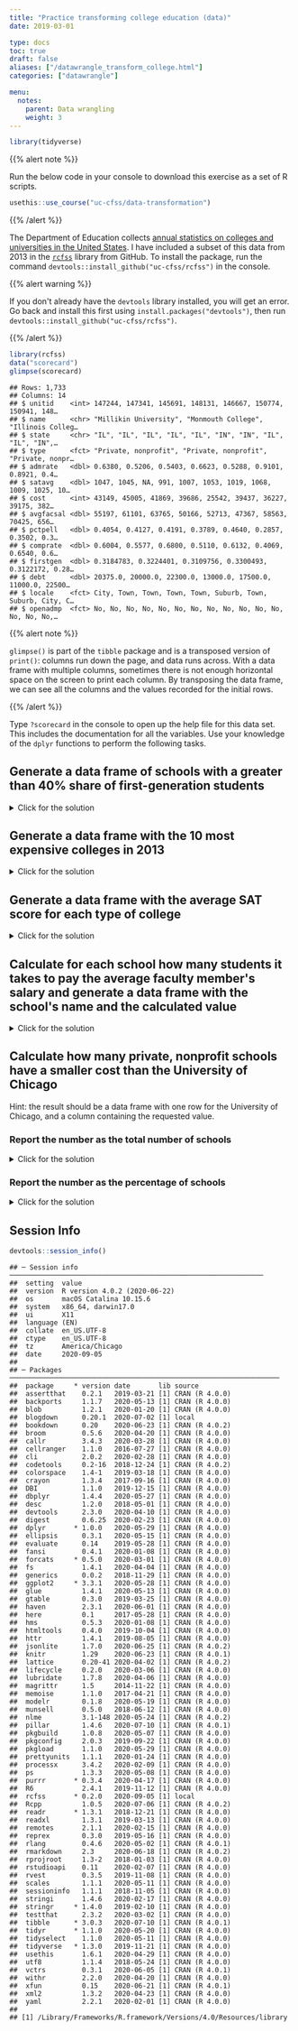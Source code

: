 ```yaml
---
title: "Practice transforming college education (data)"
date: 2019-03-01

type: docs
toc: true
draft: false
aliases: ["/datawrangle_transform_college.html"]
categories: ["datawrangle"]

menu:
  notes:
    parent: Data wrangling
    weight: 3
---
```





```r
library(tidyverse)
```

{{% alert note %}}

Run the below code in your console to download this exercise as a set of R scripts.

```r
usethis::use_course("uc-cfss/data-transformation")
```

{{% /alert %}}

The Department of Education collects [annual statistics on colleges and universities in the United States](https://collegescorecard.ed.gov/). I have included a subset of this data from 2013 in the [`rcfss`](https://github.com/uc-cfss/rcfss) library from GitHub. To install the package, run the command `devtools::install_github("uc-cfss/rcfss")` in the console.

{{% alert warning %}}

If you don't already have the `devtools` library installed, you will get an error. Go back and install this first using `install.packages("devtools")`, then run `devtools::install_github("uc-cfss/rcfss")`.

{{% /alert %}}


```r
library(rcfss)
data("scorecard")
glimpse(scorecard)
```

```
## Rows: 1,733
## Columns: 14
## $ unitid    <int> 147244, 147341, 145691, 148131, 146667, 150774, 150941, 148…
## $ name      <chr> "Millikin University", "Monmouth College", "Illinois Colleg…
## $ state     <chr> "IL", "IL", "IL", "IL", "IL", "IN", "IN", "IL", "IL", "IN",…
## $ type      <fct> "Private, nonprofit", "Private, nonprofit", "Private, nonpr…
## $ admrate   <dbl> 0.6380, 0.5206, 0.5403, 0.6623, 0.5288, 0.9101, 0.8921, 0.4…
## $ satavg    <dbl> 1047, 1045, NA, 991, 1007, 1053, 1019, 1068, 1009, 1025, 10…
## $ cost      <int> 43149, 45005, 41869, 39686, 25542, 39437, 36227, 39175, 382…
## $ avgfacsal <dbl> 55197, 61101, 63765, 50166, 52713, 47367, 58563, 70425, 656…
## $ pctpell   <dbl> 0.4054, 0.4127, 0.4191, 0.3789, 0.4640, 0.2857, 0.3502, 0.3…
## $ comprate  <dbl> 0.6004, 0.5577, 0.6800, 0.5110, 0.6132, 0.4069, 0.6540, 0.6…
## $ firstgen  <dbl> 0.3184783, 0.3224401, 0.3109756, 0.3300493, 0.3122172, 0.28…
## $ debt      <dbl> 20375.0, 20000.0, 22300.0, 13000.0, 17500.0, 11000.0, 22500…
## $ locale    <fct> City, Town, Town, Town, Town, Suburb, Town, Suburb, City, C…
## $ openadmp  <fct> No, No, No, No, No, No, No, No, No, No, No, No, No, No, No,…
```

{{% alert note %}}

`glimpse()` is part of the `tibble` package and is a transposed version of `print()`: columns run down the page, and data runs across. With a data frame with multiple columns, sometimes there is not enough horizontal space on the screen to print each column. By transposing the data frame, we can see all the columns and the values recorded for the initial rows.

{{% /alert %}}

Type `?scorecard` in the console to open up the help file for this data set. This includes the documentation for all the variables. Use your knowledge of the `dplyr` functions to perform the following tasks.

## Generate a data frame of schools with a greater than 40% share of first-generation students

<details> 
  <summary>Click for the solution</summary>
  <p>
  

```r
filter(.data = scorecard, firstgen > .40)
```

```
## # A tibble: 356 x 14
##    unitid name  state type  admrate satavg  cost avgfacsal pctpell comprate
##     <int> <chr> <chr> <fct>   <dbl>  <dbl> <int>     <dbl>   <dbl>    <dbl>
##  1 148584 Univ… IL    Priv…   0.492   1068 39175     70425   0.382    0.629
##  2 148627 Sain… IL    Priv…   0.752   1009 38260     65619   0.533    0.510
##  3 165264 Labo… MA    Priv…   0.267     NA 37535     48357   0.428    0.167
##  4 167251 Newb… MA    Priv…   0.827     NA 43808     62973   0.577    0.419
##  5 169327 Clea… MI    Priv…   0.468    990 23983     45666   0.332    0.176
##  6 176044 Miss… MS    Publ…   0.844    825 20347     52182   0.717    0.312
##  7 176947 Cent… MO    Priv…   0.610   1023 35660     56907   0.398    0.465
##  8 178341 Miss… MO    Publ…   0.943    990 14419     52713   0.478    0.299
##  9 177214 Drur… MO    Priv…   0.700   1142 35054     59661   0.517    0.575
## 10 182281 Univ… NV    Publ…   0.828   1012 17131     97002   0.364    0.406
## # … with 346 more rows, and 4 more variables: firstgen <dbl>, debt <dbl>,
## #   locale <fct>, openadmp <fct>
```

  </p>
</details>

## Generate a data frame with the 10 most expensive colleges in 2013

<details> 
  <summary>Click for the solution</summary>
  <p>
  
  We could use a combination of `arrange()` and `slice()` to sort the data frame from most to least expensive, then keep the first 10 rows:
  

```r
arrange(.data = scorecard, desc(cost)) %>%
  slice(1:10)
```

```
## # A tibble: 10 x 14
##    unitid name  state type  admrate satavg  cost avgfacsal pctpell comprate
##     <int> <chr> <chr> <fct>   <dbl>  <dbl> <int>     <dbl>   <dbl>    <dbl>
##  1 144050 Univ… IL    Priv…  0.0794   1508 70100    166221  0.109     0.942
##  2 115409 Harv… CA    Priv…  0.129    1496 69355    123039  0.12      0.933
##  3 190150 Colu… NY    Priv…  0.0683   1496 69021    168867  0.224     0.941
##  4 147767 Nort… IL    Priv…  0.107    1470 67887    154701  0.142     0.935
##  5 212054 Drex… PA    Priv…  0.746    1204 67821     99576  0.220     0.698
##  6 179867 Wash… MO    Priv…  0.165    1472 67751    134640  0.0833    0.940
##  7 193900 New … NY    Priv…  0.319    1371 67637    126504  0.211     0.846
##  8 123961 Univ… CA    Priv…  0.166    1395 67064    132408  0.217     0.920
##  9 120254 Occi… CA    Priv…  0.458    1315 67046    101637  0.202     0.808
## 10 182670 Dart… NH    Priv…  0.106    1441 67044    137502  0.142     0.966
## # … with 4 more variables: firstgen <dbl>, debt <dbl>, locale <fct>,
## #   openadmp <fct>
```

 We can also use the `top_n()` function in `dplyr` to accomplish the same thing in one line of code.


```r
top_n(x = scorecard, n = 10, wt = cost)
```

```
## # A tibble: 10 x 14
##    unitid name  state type  admrate satavg  cost avgfacsal pctpell comprate
##     <int> <chr> <chr> <fct>   <dbl>  <dbl> <int>     <dbl>   <dbl>    <dbl>
##  1 179867 Wash… MO    Priv…  0.165    1472 67751    134640  0.0833    0.940
##  2 123961 Univ… CA    Priv…  0.166    1395 67064    132408  0.217     0.920
##  3 147767 Nort… IL    Priv…  0.107    1470 67887    154701  0.142     0.935
##  4 120254 Occi… CA    Priv…  0.458    1315 67046    101637  0.202     0.808
##  5 212054 Drex… PA    Priv…  0.746    1204 67821     99576  0.220     0.698
##  6 190150 Colu… NY    Priv…  0.0683   1496 69021    168867  0.224     0.941
##  7 115409 Harv… CA    Priv…  0.129    1496 69355    123039  0.12      0.933
##  8 182670 Dart… NH    Priv…  0.106    1441 67044    137502  0.142     0.966
##  9 144050 Univ… IL    Priv…  0.0794   1508 70100    166221  0.109     0.942
## 10 193900 New … NY    Priv…  0.319    1371 67637    126504  0.211     0.846
## # … with 4 more variables: firstgen <dbl>, debt <dbl>, locale <fct>,
## #   openadmp <fct>
```

  Notice that the resulting data frame is not sorted in order from most to least expensive - instead it is sorted in the original order from the data frame, but still only contains the 10 most expensive schools based on cost.
  
  </p>
</details>

## Generate a data frame with the average SAT score for each type of college

<details> 
  <summary>Click for the solution</summary>
  <p>
  

```r
scorecard %>%
  group_by(type) %>%
  summarize(mean_sat = mean(satavg, na.rm = TRUE))
```

```
## `summarise()` ungrouping output (override with `.groups` argument)
```

```
## # A tibble: 3 x 2
##   type                mean_sat
##   <fct>                  <dbl>
## 1 Public                 1049.
## 2 Private, nonprofit     1076.
## 3 Private, for-profit     980
```

  </p>
</details>

## Calculate for each school how many students it takes to pay the average faculty member's salary and generate a data frame with the school's name and the calculated value

<details> 
  <summary>Click for the solution</summary>
  <p>
  

```r
scorecard %>%
  mutate(ratio = avgfacsal / cost) %>%
  select(name, ratio)
```

```
## # A tibble: 1,733 x 2
##    name                                              ratio
##    <chr>                                             <dbl>
##  1 Millikin University                                1.28
##  2 Monmouth College                                   1.36
##  3 Illinois College                                   1.52
##  4 Quincy University                                  1.26
##  5 Lincoln Christian University                       2.06
##  6 Holy Cross College                                 1.20
##  7 Huntington University                              1.62
##  8 University of St Francis                           1.80
##  9 Saint Xavier University                            1.72
## 10 Indiana University-Purdue University-Indianapolis  3.75
## # … with 1,723 more rows
```

  </p>
</details>

## Calculate how many private, nonprofit schools have a smaller cost than the University of Chicago

Hint: the result should be a data frame with one row for the University of Chicago, and a column containing the requested value.

### Report the number as the total number of schools

<details> 
  <summary>Click for the solution</summary>
  <p>
  

```r
scorecard %>%
  filter(type == "Private, nonprofit") %>%
  arrange(cost) %>%
  # use row_number() but subtract 1 since UChicago is not cheaper than itself
  mutate(school_cheaper = row_number() - 1) %>%
  filter(name == "University of Chicago") %>%
  glimpse()
```

```
## Rows: 1
## Columns: 15
## $ unitid         <int> 144050
## $ name           <chr> "University of Chicago"
## $ state          <chr> "IL"
## $ type           <fct> "Private, nonprofit"
## $ admrate        <dbl> 0.0794
## $ satavg         <dbl> 1508
## $ cost           <int> 70100
## $ avgfacsal      <dbl> 166221
## $ pctpell        <dbl> 0.109
## $ comprate       <dbl> 0.9422
## $ firstgen       <dbl> 0.2024353
## $ debt           <dbl> 14853
## $ locale         <fct> City
## $ openadmp       <fct> No
## $ school_cheaper <dbl> 1066
```

  </p>
</details>

### Report the number as the percentage of schools

<details> 
  <summary>Click for the solution</summary>
  <p>
  

```r
scorecard %>%
  filter(type == "Private, nonprofit") %>%
  mutate(cost_rank = percent_rank(cost)) %>%
  filter(name == "University of Chicago") %>%
  glimpse()
```

```
## Rows: 1
## Columns: 15
## $ unitid    <int> 144050
## $ name      <chr> "University of Chicago"
## $ state     <chr> "IL"
## $ type      <fct> "Private, nonprofit"
## $ admrate   <dbl> 0.0794
## $ satavg    <dbl> 1508
## $ cost      <int> 70100
## $ avgfacsal <dbl> 166221
## $ pctpell   <dbl> 0.109
## $ comprate  <dbl> 0.9422
## $ firstgen  <dbl> 0.2024353
## $ debt      <dbl> 14853
## $ locale    <fct> City
## $ openadmp  <fct> No
## $ cost_rank <dbl> 1
```

  </p>
</details>

## Session Info



```r
devtools::session_info()
```

```
## ─ Session info ───────────────────────────────────────────────────────────────
##  setting  value                       
##  version  R version 4.0.2 (2020-06-22)
##  os       macOS Catalina 10.15.6      
##  system   x86_64, darwin17.0          
##  ui       X11                         
##  language (EN)                        
##  collate  en_US.UTF-8                 
##  ctype    en_US.UTF-8                 
##  tz       America/Chicago             
##  date     2020-09-05                  
## 
## ─ Packages ───────────────────────────────────────────────────────────────────
##  package     * version date       lib source        
##  assertthat    0.2.1   2019-03-21 [1] CRAN (R 4.0.0)
##  backports     1.1.7   2020-05-13 [1] CRAN (R 4.0.0)
##  blob          1.2.1   2020-01-20 [1] CRAN (R 4.0.0)
##  blogdown      0.20.1  2020-07-02 [1] local         
##  bookdown      0.20    2020-06-23 [1] CRAN (R 4.0.2)
##  broom         0.5.6   2020-04-20 [1] CRAN (R 4.0.0)
##  callr         3.4.3   2020-03-28 [1] CRAN (R 4.0.0)
##  cellranger    1.1.0   2016-07-27 [1] CRAN (R 4.0.0)
##  cli           2.0.2   2020-02-28 [1] CRAN (R 4.0.0)
##  codetools     0.2-16  2018-12-24 [1] CRAN (R 4.0.2)
##  colorspace    1.4-1   2019-03-18 [1] CRAN (R 4.0.0)
##  crayon        1.3.4   2017-09-16 [1] CRAN (R 4.0.0)
##  DBI           1.1.0   2019-12-15 [1] CRAN (R 4.0.0)
##  dbplyr        1.4.4   2020-05-27 [1] CRAN (R 4.0.0)
##  desc          1.2.0   2018-05-01 [1] CRAN (R 4.0.0)
##  devtools      2.3.0   2020-04-10 [1] CRAN (R 4.0.0)
##  digest        0.6.25  2020-02-23 [1] CRAN (R 4.0.0)
##  dplyr       * 1.0.0   2020-05-29 [1] CRAN (R 4.0.0)
##  ellipsis      0.3.1   2020-05-15 [1] CRAN (R 4.0.0)
##  evaluate      0.14    2019-05-28 [1] CRAN (R 4.0.0)
##  fansi         0.4.1   2020-01-08 [1] CRAN (R 4.0.0)
##  forcats     * 0.5.0   2020-03-01 [1] CRAN (R 4.0.0)
##  fs            1.4.1   2020-04-04 [1] CRAN (R 4.0.0)
##  generics      0.0.2   2018-11-29 [1] CRAN (R 4.0.0)
##  ggplot2     * 3.3.1   2020-05-28 [1] CRAN (R 4.0.0)
##  glue          1.4.1   2020-05-13 [1] CRAN (R 4.0.0)
##  gtable        0.3.0   2019-03-25 [1] CRAN (R 4.0.0)
##  haven         2.3.1   2020-06-01 [1] CRAN (R 4.0.0)
##  here          0.1     2017-05-28 [1] CRAN (R 4.0.0)
##  hms           0.5.3   2020-01-08 [1] CRAN (R 4.0.0)
##  htmltools     0.4.0   2019-10-04 [1] CRAN (R 4.0.0)
##  httr          1.4.1   2019-08-05 [1] CRAN (R 4.0.0)
##  jsonlite      1.7.0   2020-06-25 [1] CRAN (R 4.0.2)
##  knitr         1.29    2020-06-23 [1] CRAN (R 4.0.1)
##  lattice       0.20-41 2020-04-02 [1] CRAN (R 4.0.2)
##  lifecycle     0.2.0   2020-03-06 [1] CRAN (R 4.0.0)
##  lubridate     1.7.8   2020-04-06 [1] CRAN (R 4.0.0)
##  magrittr      1.5     2014-11-22 [1] CRAN (R 4.0.0)
##  memoise       1.1.0   2017-04-21 [1] CRAN (R 4.0.0)
##  modelr        0.1.8   2020-05-19 [1] CRAN (R 4.0.0)
##  munsell       0.5.0   2018-06-12 [1] CRAN (R 4.0.0)
##  nlme          3.1-148 2020-05-24 [1] CRAN (R 4.0.2)
##  pillar        1.4.6   2020-07-10 [1] CRAN (R 4.0.1)
##  pkgbuild      1.0.8   2020-05-07 [1] CRAN (R 4.0.0)
##  pkgconfig     2.0.3   2019-09-22 [1] CRAN (R 4.0.0)
##  pkgload       1.1.0   2020-05-29 [1] CRAN (R 4.0.0)
##  prettyunits   1.1.1   2020-01-24 [1] CRAN (R 4.0.0)
##  processx      3.4.2   2020-02-09 [1] CRAN (R 4.0.0)
##  ps            1.3.3   2020-05-08 [1] CRAN (R 4.0.0)
##  purrr       * 0.3.4   2020-04-17 [1] CRAN (R 4.0.0)
##  R6            2.4.1   2019-11-12 [1] CRAN (R 4.0.0)
##  rcfss       * 0.2.0   2020-09-05 [1] local         
##  Rcpp          1.0.5   2020-07-06 [1] CRAN (R 4.0.2)
##  readr       * 1.3.1   2018-12-21 [1] CRAN (R 4.0.0)
##  readxl        1.3.1   2019-03-13 [1] CRAN (R 4.0.0)
##  remotes       2.1.1   2020-02-15 [1] CRAN (R 4.0.0)
##  reprex        0.3.0   2019-05-16 [1] CRAN (R 4.0.0)
##  rlang         0.4.6   2020-05-02 [1] CRAN (R 4.0.1)
##  rmarkdown     2.3     2020-06-18 [1] CRAN (R 4.0.2)
##  rprojroot     1.3-2   2018-01-03 [1] CRAN (R 4.0.0)
##  rstudioapi    0.11    2020-02-07 [1] CRAN (R 4.0.0)
##  rvest         0.3.5   2019-11-08 [1] CRAN (R 4.0.0)
##  scales        1.1.1   2020-05-11 [1] CRAN (R 4.0.0)
##  sessioninfo   1.1.1   2018-11-05 [1] CRAN (R 4.0.0)
##  stringi       1.4.6   2020-02-17 [1] CRAN (R 4.0.0)
##  stringr     * 1.4.0   2019-02-10 [1] CRAN (R 4.0.0)
##  testthat      2.3.2   2020-03-02 [1] CRAN (R 4.0.0)
##  tibble      * 3.0.3   2020-07-10 [1] CRAN (R 4.0.1)
##  tidyr       * 1.1.0   2020-05-20 [1] CRAN (R 4.0.0)
##  tidyselect    1.1.0   2020-05-11 [1] CRAN (R 4.0.0)
##  tidyverse   * 1.3.0   2019-11-21 [1] CRAN (R 4.0.0)
##  usethis       1.6.1   2020-04-29 [1] CRAN (R 4.0.0)
##  utf8          1.1.4   2018-05-24 [1] CRAN (R 4.0.0)
##  vctrs         0.3.1   2020-06-05 [1] CRAN (R 4.0.1)
##  withr         2.2.0   2020-04-20 [1] CRAN (R 4.0.0)
##  xfun          0.15    2020-06-21 [1] CRAN (R 4.0.1)
##  xml2          1.3.2   2020-04-23 [1] CRAN (R 4.0.0)
##  yaml          2.2.1   2020-02-01 [1] CRAN (R 4.0.0)
## 
## [1] /Library/Frameworks/R.framework/Versions/4.0/Resources/library
```
